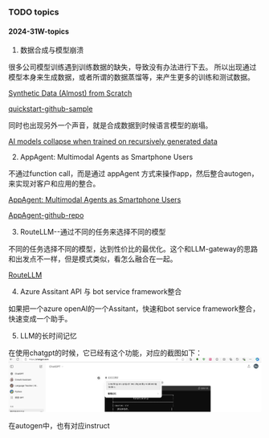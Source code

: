 ### TODO topics

#### 2024-31W-topics

1. 数据合成与模型崩溃

很多公司模型训练遇到训练数据的缺失，导致没有办法进行下去。
所以出现通过模型本身来生成数据，或者所谓的数据蒸馏等，来产生更多的训练和测试数据。

[Synthetic Data (Almost) from Scratch](https://arxiv.org/abs/2402.13064)

[quickstart-github-sample](https://github.com/Azure/synthetic-qa-generation/)

同时也出现另外一个声音，就是合成数据到时候语言模型的崩塌。

[AI models collapse when trained on recursively generated data](https://www.nature.com/articles/s41586-024-07566-y)



2. AppAgent: Multimodal Agents as Smartphone Users

不通过function call，而是通过 appAgent 方式来操作app，然后整合autogen，来实现对客户和应用的整合。

[AppAgent: Multimodal Agents as Smartphone Users](https://arxiv.org/abs/2312.13771)

[AppAgent-github-repo](https://github.com/mnotgod96/AppAgent)


3. RouteLLM--通过不同的任务来选择不同的模型

不同的任务选择不同的模型，达到性价比的最优化。这个和LLM-gateway的思路和出发点不一样，但是模式类似，看怎么融合在一起。

[RouteLLM](https://github.com/lm-sys/RouteLLM)


4. Azure Assitant API 与 bot service framework整合

如果把一个azure openAI的一个Assitant，快速和bot service framework整合，快速变成一个助手。


5. LLM的长时间记忆

在使用chatgpt的时候，它已经有这个功能，对应的截图如下：
![chatgpt长期记忆](./topic/chatgpt-LongTermMem.png)

在autogen中，也有对应instruct 
